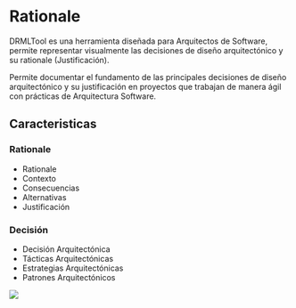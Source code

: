 # Rationale

DRMLTool es una herramienta diseñada para Arquitectos de Software, permite representar visualmente las decisiones de diseño arquitectónico y su rationale (Justificación).

Permite documentar el fundamento de las principales decisiones de diseño arquitectónico y su justificación en proyectos que trabajan de manera ágil con prácticas de Arquitectura Software.

## Caracteristicas

### Rationale
- Rationale
- Contexto
- Consecuencias
- Alternativas
- Justificación

### Decisión
- Decisión Arquitectónica
- Tácticas Arquitectónicas
- Estrategias Arquitectónicas
- Patrones Arquitectónicos


![](https://drive.google.com/file/d/0B7-uslfzeAxtYXFGX3NSYXRIZlU/view?usp=sharing)
